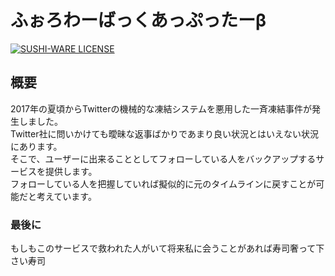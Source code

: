 # ふぉろわーばっくあっぷったーβ

[![SUSHI-WARE LICENSE](https://img.shields.io/badge/license-SUSHI--WARE%F0%9F%8D%A3-blue.svg)](https://github.com/MakeNowJust/sushi-ware)

## 概要
2017年の夏頃からTwitterの機械的な凍結システムを悪用した一斉凍結事件が発生しました。    
Twitter社に問いかけても曖昧な返事ばかりであまり良い状況とはいえない状況にあります。    
そこで、ユーザーに出来ることとしてフォローしている人をバックアップするサービスを提供します。    
フォローしている人を把握していれば擬似的に元のタイムラインに戻すことが可能だと考えています。     

### 最後に
もしもこのサービスで救われた人がいて将来私に会うことがあれば寿司奢って下さい寿司
